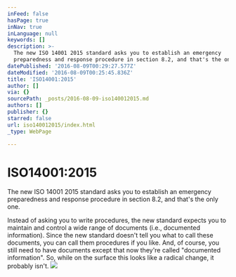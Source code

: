 ```yaml
---
inFeed: false
hasPage: true
inNav: true
inLanguage: null
keywords: []
description: >-
  The new ISO 14001 2015 standard asks you to establish an emergency
  preparedness and response procedure in section 8.2, and that's the only one.
datePublished: '2016-08-09T00:29:27.577Z'
dateModified: '2016-08-09T00:25:45.836Z'
title: 'ISO14001:2015'
author: []
via: {}
sourcePath: _posts/2016-08-09-iso140012015.md
authors: []
publisher: {}
starred: false
url: iso140012015/index.html
_type: WebPage

---
```

# ISO14001:2015

The new ISO 14001 2015 standard asks you to establish an emergency preparedness and response procedure in section 8.2, and that's the only one.

Instead of asking you to write procedures, the new standard expects you to maintain and control a wide range of documents (i.e., documented information). Since the new standard doesn't tell you what to call these documents, you can call them procedures if you like. And, of course, you still need to have documents except that now they're called "documented information". So, while on the surface this looks like a radical change, it probably isn't.
![](https://the-grid-user-content.s3-us-west-2.amazonaws.com/3f46bb2c-cffc-4076-a426-673e2764168f.jpg)